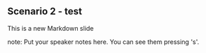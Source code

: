 ##  Scenario 2 - test

This is a new Markdown slide

note:
    Put your speaker notes here.
    You can see them pressing 's'.
